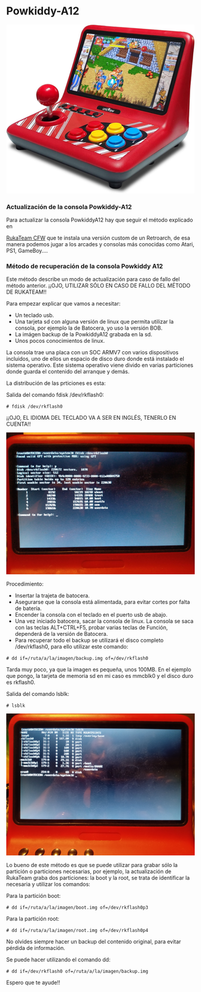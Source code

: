 # Powkiddy-A12

![PowkiddyA12](img/71HFw+C6xkL._AC_SL1500_.jpg)
### Actualización de la consola Powkiddy-A12

Para actualizar la consola PowkiddyA12 hay que seguir el método explicado en

[RukaTeam CFW](https://github.com/Ruka-CFW/rk3128-cfw) que te instala una versión custom de un Retroarch, de esa manera podemos jugar a los arcades y consolas más conocidas como Atari, PS1, GameBoy....
### Método de recuperación de la consola Powkiddy A12

Este método describe un modo de actualización para caso de fallo del método anterior. ¡¡OJO, UTILIZAR SÓLO EN CASO DE FALLO DEL MÉTODO DE RUKATEAM!!

Para empezar explicar que vamos a necesitar:

+ Un teclado usb.
+ Una tarjeta sd con alguna versión de linux que permita utilizar la consola, por ejemplo la de Batocera, yo uso la versión BOB.
+ La imágen backup de la PowkiddyA12 grabada en la sd.
+ Unos pocos conocimientos de linux.

La consola trae una placa con un SOC ARMV7 con varios dispositivos incluidos, uno de ellos un espacio de disco duro donde está instalado el sistema operativo.
Este sistema operativo viene divido en varias particiones donde guarda el contenido del arranque y demás.

La distribución de las prticiones es esta: 

Salida del comando fdisk /dev/rkflash0:

~~~
# fdisk /dev/rkflash0
~~~

¡¡OJO, EL IDIOMA DEL TECLADO VA A SER EN INGLÉS, TENERLO EN CUENTA!!

![Particiones](img/IMG_20230725_223931321.jpg)

Procedimiento: 

+ Insertar la trajeta de batocera.
+ Asegurarse que la consola está alimentada, para evitar cortes por falta de batería.
+ Encender la consola con el teclado en el puerto usb de abajo.
+ Una vez iniciado batocera, sacar la consola de linux. La consola se saca con las teclas ALT+CTRL+F5, probar varias teclas de Función, dependerá de la versión de Batocera.
+ Para recuperar todo el backup se utilizará el disco completo /dev/rkflash0, para ello utilizar este comando:

~~~
# dd if=/ruta/a/la/imagen/backup.img of=/dev/rkflash0
~~~

Tarda muy poco, ya que la imagen es pequeña, unos 100MB.
En el ejemplo que pongo, la tarjeta de memoria sd en mi caso es mmcblk0 y el disco duro es rkflash0.

Salida del comando lsblk:

~~~
# lsblk
~~~

![Discos](img/IMG_20230725_223513690.jpg)

Lo bueno de este método es que se puede utilizar para grabar sólo la partición o particiones necesarias, por ejemplo, la actualización de RukaTeam graba dos particiones:
la boot y la root, se trata de identificar la necesaria y utilizar los comandos:

Para la partición boot:
~~~
# dd if=/ruta/a/la/imagen/boot.img of=/dev/rkflash0p3
~~~
Para la partición root:
~~~
# dd if=/ruta/a/la/imagen/root.img of=/dev/rkflash0p4
~~~

No olvides siempre hacer un backup del contenido original, para evitar pérdida de información.

Se puede hacer utilizando el comando dd:

~~~
# dd if=/dev/rkflash0 of=/ruta/a/la/imagen/backup.img
~~~
Espero que te ayude!!



